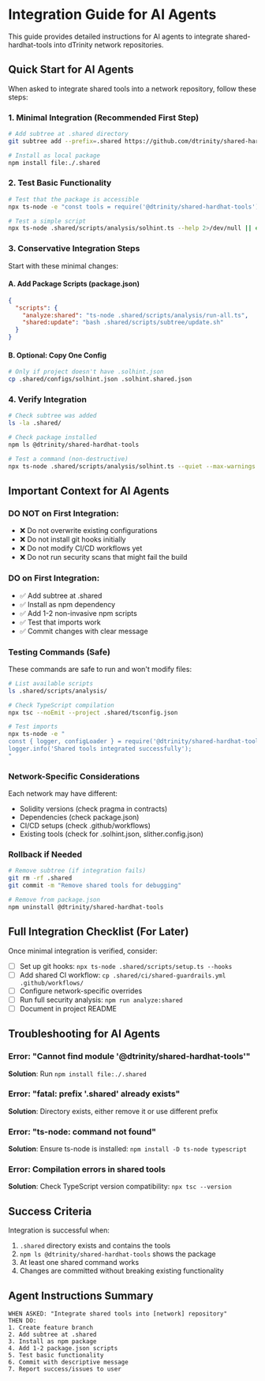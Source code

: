 # Integration Guide for AI Agents

This guide provides detailed instructions for AI agents to integrate shared-hardhat-tools into dTrinity network repositories.

## Quick Start for AI Agents

When asked to integrate shared tools into a network repository, follow these steps:

### 1. Minimal Integration (Recommended First Step)

```bash
# Add subtree at .shared directory
git subtree add --prefix=.shared https://github.com/dtrinity/shared-hardhat-tools.git main --squash

# Install as local package
npm install file:./.shared
```

### 2. Test Basic Functionality

```bash
# Test that the package is accessible
npx ts-node -e "const tools = require('@dtrinity/shared-hardhat-tools'); console.log('Tools loaded:', Object.keys(tools));"

# Test a simple script
npx ts-node .shared/scripts/analysis/solhint.ts --help 2>/dev/null || echo "Script executable"
```

### 3. Conservative Integration Steps

Start with these minimal changes:

#### A. Add Package Scripts (package.json)
```json
{
  "scripts": {
    "analyze:shared": "ts-node .shared/scripts/analysis/run-all.ts",
    "shared:update": "bash .shared/scripts/subtree/update.sh"
  }
}
```

#### B. Optional: Copy One Config
```bash
# Only if project doesn't have .solhint.json
cp .shared/configs/solhint.json .solhint.shared.json
```

### 4. Verify Integration

```bash
# Check subtree was added
ls -la .shared/

# Check package installed
npm ls @dtrinity/shared-hardhat-tools

# Test a command (non-destructive)
npx ts-node .shared/scripts/analysis/solhint.ts --quiet --max-warnings 0 || true
```

## Important Context for AI Agents

### DO NOT on First Integration:
- ❌ Do not overwrite existing configurations
- ❌ Do not install git hooks initially
- ❌ Do not modify CI/CD workflows yet
- ❌ Do not run security scans that might fail the build

### DO on First Integration:
- ✅ Add subtree at .shared
- ✅ Install as npm dependency
- ✅ Add 1-2 non-invasive npm scripts
- ✅ Test that imports work
- ✅ Commit changes with clear message

### Testing Commands (Safe)

These commands are safe to run and won't modify files:

```bash
# List available scripts
ls .shared/scripts/analysis/

# Check TypeScript compilation
npx tsc --noEmit --project .shared/tsconfig.json

# Test imports
npx ts-node -e "
const { logger, configLoader } = require('@dtrinity/shared-hardhat-tools');
logger.info('Shared tools integrated successfully');
"
```

### Network-Specific Considerations

Each network may have different:
- Solidity versions (check pragma in contracts)
- Dependencies (check package.json)
- CI/CD setups (check .github/workflows)
- Existing tools (check for .solhint.json, slither.config.json)

### Rollback if Needed

```bash
# Remove subtree (if integration fails)
git rm -rf .shared
git commit -m "Remove shared tools for debugging"

# Remove from package.json
npm uninstall @dtrinity/shared-hardhat-tools
```

## Full Integration Checklist (For Later)

Once minimal integration is verified, consider:

- [ ] Set up git hooks: `npx ts-node .shared/scripts/setup.ts --hooks`
- [ ] Add shared CI workflow: `cp .shared/ci/shared-guardrails.yml .github/workflows/`
- [ ] Configure network-specific overrides
- [ ] Run full security analysis: `npm run analyze:shared`
- [ ] Document in project README

## Troubleshooting for AI Agents

### Error: "Cannot find module '@dtrinity/shared-hardhat-tools'"
**Solution**: Run `npm install file:./.shared`

### Error: "fatal: prefix '.shared' already exists"
**Solution**: Directory exists, either remove it or use different prefix

### Error: "ts-node: command not found"
**Solution**: Ensure ts-node is installed: `npm install -D ts-node typescript`

### Error: Compilation errors in shared tools
**Solution**: Check TypeScript version compatibility: `npx tsc --version`

## Success Criteria

Integration is successful when:
1. `.shared` directory exists and contains the tools
2. `npm ls @dtrinity/shared-hardhat-tools` shows the package
3. At least one shared command works
4. Changes are committed without breaking existing functionality

## Agent Instructions Summary

```plaintext
WHEN ASKED: "Integrate shared tools into [network] repository"
THEN DO:
1. Create feature branch
2. Add subtree at .shared
3. Install as npm package
4. Add 1-2 package.json scripts
5. Test basic functionality
6. Commit with descriptive message
7. Report success/issues to user
```